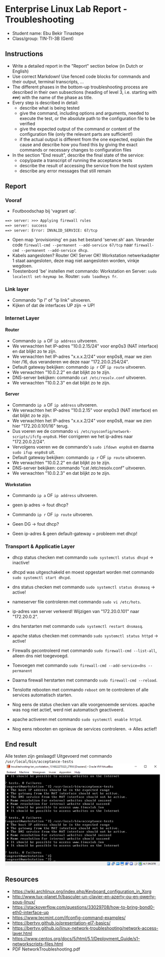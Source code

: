 # Enterprise Linux Lab Report - Troubleshooting

- Student name: Ebu Bekir Tinastepe
- Class/group: TIN-TI-3B (Gent)

## Instructions

- Write a detailed report in the "Report" section below (in Dutch or English)
- Use correct Markdown! Use fenced code blocks for commands and their output, terminal transcripts, ...
- The different phases in the bottom-up troubleshooting process are described in their own subsections (heading of level 3, i.e. starting with `###`) with the name of the phase as title.
- Every step is described in detail:
    - describe what is being tested
    - give the command, including options and arguments, needed to execute the test, or the absolute path to the configuration file to be verified
    - give the expected output of the command or content of the configuration file (only the relevant parts are sufficient!)
    - if the actual output is different from the one expected, explain the cause and describe how you fixed this by giving the exact commands or necessary changes to configuration files
- In the section "End result", describe the final state of the service:
    - copy/paste a transcript of running the acceptance tests
    - describe the result of accessing the service from the host system
    - describe any error messages that still remain

## Report

### Vooraf
- Foutboodschap bij 'vagrant up'.
```
==> server: >>> Applying firewall rules
==> server: success
==> server: Error: INVALID_SERVICE: 67/tcp
```
- Open map 'provisioning' en pas het bestand 'server.sh' aan. Verander code `firewall-cmd --permanent --add-service 67/tcp` naar `firewall-cmd --permanent --add-service dhcp`.
- Kabels aangesloten? Router OK! Server OK! Workstation netwerkadapter 1 staat aangesloten, deze mag niet aangesloten worden, vinkje wegdoen.
- Toestenbord 'be' instellen met commando:
Workstation en Server: `sudo localectl set-keymap be`.
Router: `sudo loadkeys fr`.

### Link layer
- Commando "ip l" of "ip link" uitvoeren.
- Kijken of dat de interfaces UP zijn -> UP!

### Internet Layer

#### Router
- Commando `ip a` OF `ip address` uitvoeren.
- We verwachten het IP-adres "10.0.2.15/24" voor enp0s3 (NAT interface) en dat blijkt zo te zijn.
- We verwachten het IP-adres "x.x.x.2/24" voor enp0s8, maar we zien hier /16, dus veranderen we deze naar "172.20.0.254/24".
- Default gateway bekijken: commando `ip r` OF `ip route` uitvoeren.
- We verwachten "10.0.2.2" en dat blijkt zo te zijn.
- DNS-server bekijken: commando `cat /etc/resolv.conf` uitvoeren.
- We verwachten "10.0.2.3" en dat blijkt zo te zijn.

#### Server
- Commando `ip a` OF `ip address` uitvoeren.
- We verwachten het IP-adres "10.0.2.15" voor enp0s3 (NAT interface) en dat blijkt zo te zijn.
- We verwachten het IP-adres "x.x.x.2/24" voor enp0s8, maar we zien hier "172.20.0.101/16" terug.
- Dus voeren we de commando `vi /etc/sysconfig/network-scripts/ifcfg-enp0s8`. Hier corrigeren we het ip-adres naar "172.20.0.2/24".
- Vervolgens voeren we de commando's `sudo ifdown enp0s8` en daarna `sudo ifup enp0s8` uit.
- Default gateway bekijken: commando `ip r` OF `ip route` uitvoeren.
- We verwachten "10.0.2.2" en dat blijkt zo te zijn.
- DNS-server bekijken: commando "cat /etc/resolv.conf" uitvoeren.
- We verwachten "10.0.2.3" en dat blijkt zo te zijn.

#### Workstation
- Commando `ip a` OF `ip address` uitvoeren.
- geen ip adres -> fout dhcp?
- Commando `ip r` OF `ip route` uitvoeren.
- Geen DG -> fout dhcp?

- Geen ip-adres & geen default-gateway = probleem met dhcp!

### Transport & Applicatie Layer
- dhcp status checken met commando `sudo systemctl status dhcpd` -> inactive!
- dhcpd was uitgeschakeld en moest opgestart worden met commando `sudo systemctl start dhcpd`.

- dns status checken met commando `sudo systemctl status dnsmasq` -> active!
- nameserver file controleren met commando `sudo vi /etc/hots`.
- ip-adres van server verkeerd! Wijzigen van "172.20.0.101" naar "172.20.0.2".
- dns herstarten met commando `sudo systemctl restart dnsmasq`.

- apache status checken met commando `sudo systemctl status httpd` -> active!

- Firewalls gecontroleerd met commando `sudo firewall-cmd --list-all`, alleen dns niet toegevoegd.
- Toevoegen met commando `sudo firewall-cmd --add-service=dns --permanent`
- Daarna firewall herstarten met commando `sudo firewall-cmd --reload`.

- Tenslotte rebooten met commando `reboot` om te controleren of alle services automatisch starten.
- Nog eens de status checken van alle voorgenoemde services. apache was nog niet actief, werd niet automatisch geactiveerd.
- apache activeren met commando `sudo systemctl enable httpd`.
- Nog eens rebooten en opnieuw de services controleren. -> Alles actief!


## End result
Alle testen zijn geslaagd!
Uitgevoerd met commando `/usr/local/bin/acceptance-tests`
![Testuitslag troubleshoot](https://github.com/EbuTinastepe/elnx-sme/blob/master/report/img/testuitslag.PNG)

## Resources

- https://wiki.archlinux.org/index.php/Keyboard_configuration_in_Xorg
- http://www.tux-planet.fr/basculer-un-clavier-en-azerty-ou-en-qwerty-sous-linux/
- https://stackoverflow.com/questions/33029708/how-to-bring-bond0-eth0-interface-up
- https://www.tecmint.com/ifconfig-command-examples/
- https://bertvv.github.io/presentation-el7-basics/
- https://bertvv.github.io/linux-network-troubleshooting/network-access-layer.html
- https://www.centos.org/docs/5/html/5.1/Deployment_Guide/s1-networkscripts-files.html
- PDF NetworkTroubleshooting.pdf
